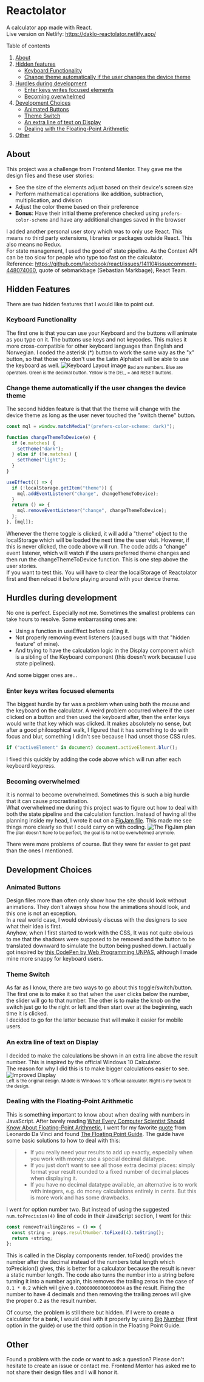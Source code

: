 # Reactolator

A calculator app made with React.  
Live version on Netlify: https://daklo-reactolator.netlify.app/

Table of contents

1. [About](#about)
2. [Hidden features](#hidden-features)
    - [Keyboard Functionality](#keyboard-functionality)
    - [Change theme automatically if the user changes the device theme](#change-theme-automatically-if-the-user-changes-the-device-theme)
3. [Hurdles during development](#hurdles-during-development)
    - [Enter keys writes focused elements](#enter-keys-writes-focused-elements)
    - [Becoming overwhelmed](#becoming-overwhelmed)
4. [Development Choices](#development-choices)
    - [Animated Buttons](#animated-buttons)
    - [Theme Switch](#theme-switch)
    - [An extra line of text on Display](#an-extra-line-of-text-on-display)
    - [Dealing with the Floating-Point Arithmetic](#dealing-with-the-floating-point-arithmetic)
5. [Other](#other)

## About

This project was a challenge from Frontend Mentor. They gave me the design files and these user stories:

- See the size of the elements adjust based on their device's screen size
- Perform mathematical operations like addition, subtraction, multiplication, and division
- Adjust the color theme based on their preference
- **Bonus**: Have their initial theme preference checked using `prefers-color-scheme` and have any additional changes saved in the browser

I added another personal user story which was to only use React. This means no third party extensions, libraries or packages outside React. This also means no Redux.  
For state management, I used the good ol' state pipeline. As the Context API can be too slow for people who type too fast on the calculator.  
Reference: https://github.com/facebook/react/issues/14110#issuecomment-448074060, quote of sebmarkbage (Sebastian Markbage), React Team.

## Hidden Features

There are two hidden features that I would like to point out.

### Keyboard Functionality

The first one is that you can use your Keyboard and the buttons will animate as you type on it. The buttons use keys and not keycodes. This makes it more cross-compatible for other keyboard languages than English and Norwegian. I coded the asterisk (\*) button to work the same way as the "x" button, so that those who don't use the Latin Alphabet will be able to use the keyboard as well.
![Keyboard Layout image](/screenshots/keyboard-layout.png?raw=true "Keyboard hotkeys for most languages that use the Latin alphabet")
<sub>Red are numbers. Blue are operators. Green is the decimal button. Yellow is the DEL, = and RESET buttons.</sub>

### Change theme automatically if the user changes the device theme

The second hidden feature is that that the theme will change with the device theme as long as the user never touched the "switch theme" button.

```jsx
const mql = window.matchMedia("(prefers-color-scheme: dark)");

function changeThemeToDevice(e) {
  if (e.matches) {
    setTheme("dark");
  } else if (!e.matches) {
    setTheme("light");
  }
}

useEffect(() => {
  if (!localStorage.getItem("theme")) {
    mql.addEventListener("change", changeThemeToDevice);
  }
  return () => {
    mql.removeEventListener("change", changeThemeToDevice);
  };
}, [mql]);
```

Whenever the theme toggle is clicked, it will add a "theme" object to the localStorage which will be loaded the next time the user visit. However, if this is never clicked, the code above will run. The code adds a "change" event listener, which will watch if the users preferred theme changes and then run the changeThemeToDevice function. This is one step above the user stories.  
If you want to test this. You will have to clear the localStorage of Reactolator first and then reload it before playing around with your device theme.

## Hurdles during development

No one is perfect. Especially not me. Sometimes the smallest problems can take hours to resolve. Some embarrassing ones are:

- Using a function in useEffect before calling it.
- Not properly removing event listeners (caused bugs with that "hidden feature" of mine).
- And trying to have the calculation logic in the Display component which is a sibling of the Keyboard component (this doesn't work because I use state pipelines).

And some bigger ones are...

### Enter keys writes focused elements

The biggest hurdle by far was a problem when using both the mouse and the keyboard on the calculator. A weird problem occurred where if the user clicked on a button and then used the keyboard after, then the enter keys would write that key which was clicked. It makes absolutely no sense, but after a good philosophical walk, I figured that it has something to do with focus and blur, something I didn't see because I had unset those CSS rules.

```jsx
if ("activeElement" in document) document.activeElement.blur();
```

I fixed this quickly by adding the code above which will run after each keyboard keypress.

### Becoming overwhelmed

It is normal to become overwhelmed. Sometimes this is such a big hurdle that it can cause procrastination.  
What overwhelmed me during this project was to figure out how to deal with both the state pipeline and the calculation function. Instead of having all the planning inside my head, I wrote it out on a [FigJam file](https://www.figma.com/file/AsdXLM9VHS3JiSANRDBVuW/ractolator-planning?node-id=0%3A1). This made me see things more clearly so that I could carry on with coding.
![The FigJam plan](/screenshots/figjam-plan.png?raw=true "No one needs all this in their head. Just write it out!")
<sub>The plan doesn't have to be perfect, the goal is to not be overwhelmed anymore.</sub>

There were more problems of course. But they were far easier to get past than the ones I mentioned.

## Development Choices

### Animated Buttons

Design files more than often only show how the site should look without animations. They don't always show how the animations should look, and this one is not an exception.  
In a real world case, I would obviously discuss with the designers to see what their idea is first.  
Anyhow, when I first started to work with the CSS, It was not quite obvious to me that the shadows were supposed to be removed and the button to be translated downward to simulate the button being pushed down. I actually got inspired by [this CodePen by Web Programming UNPAS](https://codepen.io/webprogrammingunpas/pen/wpNKdP), although I made mine more snappy for keyboard users.

### Theme Switch

As far as I know, there are two ways to go about this toggle/switch/button. The first one is to make it so that when the user clicks below the number, the slider will go to that number. The other is to make the knob on the switch just go to the right or left and then start over at the beginning, each time it is clicked.  
I decided to go for the latter because that will make it easier for mobile users.

### An extra line of text on Display

I decided to make the calculations be shown in an extra line above the result number. This is inspired by the official Windows 10 Calculator.  
The reason for why I did this is to make bigger calculations easier to see.
![Improved Display](/screenshots/calculator-display.png?raw=true "My improved display compared to the original")  
<sub>Left is the original design. Middle is Windows 10's official calculator. Right is my tweak to the design.</sub>

### Dealing with the Floating-Point Arithmetic

This is something important to know about when dealing with numbers in JavaScript. After barely reading [What Every Computer Scientist Should Know About Floating-Point Arithmetic](https://docs.oracle.com/cd/E19957-01/806-3568/ncg_goldberg.html), I went for my favorite [quote](https://i.pinimg.com/564x/bf/e1/91/bfe1919a80666b8fdd516da73c10c7cf.jpg) from Leonardo Da Vinci and found [The Floating Point Guide](https://floating-point-gui.de/basic/).
The guide have some basic solutions to how to deal with this:

> - If you really need your results to add up exactly, especially when you work with money: use a special decimal datatype.
> - If you just don’t want to see all those extra decimal places: simply format your result rounded to a fixed number of decimal places when displaying it.
> - If you have no decimal datatype available, an alternative is to work with integers, e.g. do money calculations entirely in cents. But this is more work and has some drawbacks.

I went for option number two. But instead of using the suggested ` num.toPrecision(4)` line of code in their JavaScript section, I went for this:

```jsx
const removeTrailingZeros = () => {
  const string = props.resultNumber.toFixed(4).toString();
  return +string;
};
```

This is called in the Display components render.
toFixed() provides the number after the decimal instead of the numbers total length which toPrecision() gives, this is better for a calculator because the result is never a static number length. The code also turns the number into a string before turning it into a number again, this removes the trailing zeros in the case of `0.1 * 0.2` which will give `0.020000000000000004` as the result. Fixing the number to have 4 decimals and then removing the trailing zeroes will give the proper `0.2` as the result number.

Of course, the problem is still there but hidden. If I were to create a calculator for a bank, I would deal with it properly by using [Big Number](http://jsfromhell.com/classes/bignumber) (first option in the guide) or use the third option in the Floating Point Guide.

## Other

Found a problem with the code or want to ask a question? Please don't hesitate to create an issue or contact me.
Frontend Mentor has asked me to not share their design files and I will honor it.
